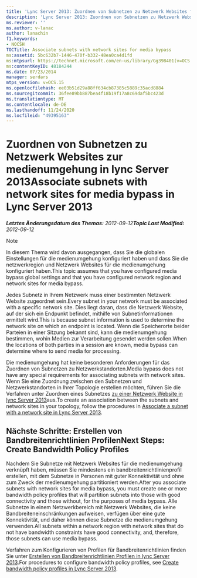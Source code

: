 ```yaml
---
title: 'Lync Server 2013: Zuordnen von Subnetzen zu Netzwerk Websites für die medienumgehung'
description: 'Lync Server 2013: Zuordnen von Subnetzen zu Netzwerk Websites für die medienumgehung'
ms.reviewer: ''
ms.author: v-lanac
author: lanachin
f1.keywords:
- NOCSH
TOCTitle: Associate subnets with network sites for media bypass
ms:assetid: 5bc632b7-1446-470f-b332-48ea0ca4d1fd
ms:mtpsurl: https://technet.microsoft.com/en-us/library/Gg398401(v=OCS.15)
ms:contentKeyID: 48184244
ms.date: 07/23/2014
manager: serdars
mtps_version: v=OCS.15
ms.openlocfilehash: ee03b51d29a88ff634cb87385c5889c35acd8884
ms.sourcegitcommit: 36fee89bb887bea4f18b19f17a8c69daf5bc423d
ms.translationtype: MT
ms.contentlocale: de-DE
ms.lasthandoff: 11/24/2020
ms.locfileid: "49395163"
---
```

# <a name="associate-subnets-with-network-sites-for-media-bypass-in-lync-server-2013"></a><span data-ttu-id="98b98-103">Zuordnen von Subnetzen zu Netzwerk Websites zur medienumgehung in lync Server 2013</span><span class="sxs-lookup"><span data-stu-id="98b98-103">Associate subnets with network sites for media bypass in Lync Server 2013</span></span>

<div data-xmlns="http://www.w3.org/1999/xhtml">

<div class="topic" data-xmlns="http://www.w3.org/1999/xhtml" data-msxsl="urn:schemas-microsoft-com:xslt" data-cs="https://msdn.microsoft.com/">

<div data-asp="https://msdn2.microsoft.com/asp">



</div>

<div id="mainSection">

<div id="mainBody"><span data-ttu-id="98b98-104">

<span> </span></span><span class="sxs-lookup"><span data-stu-id="98b98-104">

<span> </span></span></span>

<span data-ttu-id="98b98-105">_**Letztes Änderungsdatum des Themas:** 2012-09-12_</span><span class="sxs-lookup"><span data-stu-id="98b98-105">_**Topic Last Modified:** 2012-09-12_</span></span>

<div>


> [!NOTE]  
> <span data-ttu-id="98b98-106">In diesem Thema wird davon ausgegangen, dass Sie die globalen Einstellungen für die medienumgehung konfiguriert haben und dass Sie die netzwerkregion und Netzwerk Websites für die medienumgehung konfiguriert haben.</span><span class="sxs-lookup"><span data-stu-id="98b98-106">This topic assumes that you have configured media bypass global settings and that you have configured network region and network sites for media bypass.</span></span>



</div>

<span data-ttu-id="98b98-107">Jedes Subnetz in Ihrem Netzwerk muss einer bestimmten Netzwerk Website zugeordnet sein.</span><span class="sxs-lookup"><span data-stu-id="98b98-107">Every subnet in your network must be associated with a specific network site.</span></span> <span data-ttu-id="98b98-108">Dies liegt daran, dass die Netzwerk Website, auf der sich ein Endpunkt befindet, mithilfe von Subnetinformationen ermittelt wird.</span><span class="sxs-lookup"><span data-stu-id="98b98-108">This is because subnet information is used to determine the network site on which an endpoint is located.</span></span> <span data-ttu-id="98b98-109">Wenn die Speicherorte beider Parteien in einer Sitzung bekannt sind, kann die medienumgehung bestimmen, wohin Medien zur Verarbeitung gesendet werden sollen.</span><span class="sxs-lookup"><span data-stu-id="98b98-109">When the locations of both parties in a session are known, media bypass can determine where to send media for processing.</span></span>

<span data-ttu-id="98b98-110">Die medienumgehung hat keine besonderen Anforderungen für das Zuordnen von Subnetzen zu Netzwerkstandorten.</span><span class="sxs-lookup"><span data-stu-id="98b98-110">Media bypass does not have any special requirements for associating subnets with network sites.</span></span> <span data-ttu-id="98b98-111">Wenn Sie eine Zuordnung zwischen den Subnetzen und Netzwerkstandorten in Ihrer Topologie erstellen möchten, führen Sie die Verfahren unter Zuordnen eines Subnetzes [zu einer Netzwerk Website in lync Server 2013](lync-server-2013-associate-a-subnet-with-a-network-site.md)aus.</span><span class="sxs-lookup"><span data-stu-id="98b98-111">To create an association between the subnets and network sites in your topology, follow the procedures in [Associate a subnet with a network site in Lync Server 2013](lync-server-2013-associate-a-subnet-with-a-network-site.md).</span></span>

<div>

## <a name="next-steps-create-bandwidth-policy-profiles"></a><span data-ttu-id="98b98-112">Nächste Schritte: Erstellen von Bandbreitenrichtlinien Profilen</span><span class="sxs-lookup"><span data-stu-id="98b98-112">Next Steps: Create Bandwidth Policy Profiles</span></span>

<span data-ttu-id="98b98-113">Nachdem Sie Subnetze mit Netzwerk Websites für die medienumgehung verknüpft haben, müssen Sie mindestens ein bandbreitenrichtlinienprofil erstellen, mit dem Subnetze in Personen mit guter Konnektivität und ohne zum Zweck der medienumgehung partitioniert werden.</span><span class="sxs-lookup"><span data-stu-id="98b98-113">After you associate subnets with network sites for media bypass, you must create one or more bandwidth policy profiles that will partition subnets into those with good connectivity and those without, for the purposes of media bypass.</span></span> <span data-ttu-id="98b98-114">Alle Subnetze in einem Netzwerkbereich mit Netzwerk Websites, die keine Bandbreiteneinschränkungen aufweisen, verfügen über eine gute Konnektivität, und daher können diese Subnetze die medienumgehung verwenden.</span><span class="sxs-lookup"><span data-stu-id="98b98-114">All subnets within a network region with network sites that do not have bandwidth constraints have good connectivity, and, therefore, those subnets can use media bypass.</span></span>

<span data-ttu-id="98b98-115">Verfahren zum Konfigurieren von Profilen für Bandbreitenrichtlinien finden Sie unter [Erstellen von Bandbreitenrichtlinien Profilen in lync Server 2013](lync-server-2013-create-bandwidth-policy-profiles.md).</span><span class="sxs-lookup"><span data-stu-id="98b98-115">For procedures to configure bandwidth policy profiles, see [Create bandwidth policy profiles in Lync Server 2013](lync-server-2013-create-bandwidth-policy-profiles.md).</span></span>

<span data-ttu-id="98b98-116"></div>

</div>

<span> </span>

</div>

</div>

</span><span class="sxs-lookup"><span data-stu-id="98b98-116"></div>

</div>

<span> </span>

</div>

</div>

</span></span></div>

